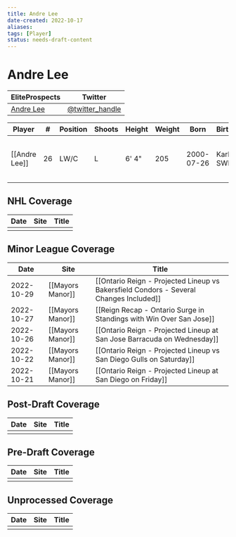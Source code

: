 ```yaml
---
title: Andre Lee
date-created: 2022-10-17
aliases: 
tags: [Player]
status: needs-draft-content
---
```


# Andre Lee

| EliteProspects | Twitter                                 |
| ----------------------- | --------------------------------------- |
| [Andre Lee](https://www.eliteprospects.com/player/350001/andre-lee)           | [@twitter_handle](https://twitter.com/) | 

| Player        | \#  | Position | Shoots | Height | Weight | Born       | Birthplace    | Draft                        |
| ------------- | --- | -------- | ------ | ------ | ------ | ---------- | ------------- | ---------------------------- |
| [[Andre Lee]] | 26  | LW/C     | L      | 6' 4"  | 205    | 2000-07-26 | Karlstad, SWE | LAK 7th Rd 2019, 188 overall | 



## NHL  Coverage
| Date | Site | Title |
| ---- | ---- | ----- |
|      |      |       |



## Minor League Coverage
| Date       | Site             | Title                                                                                  |
| ---------- | ---------------- | -------------------------------------------------------------------------------------- |
| 2022-10-29 | [[Mayors Manor]] | [[Ontario Reign - Projected Lineup vs Bakersfield Condors - Several Changes Included]] |
| 2022-10-27 | [[Mayors Manor]] | [[Reign Recap - Ontario Surge in Standings with Win Over San Jose]]                    |
| 2022-10-26 | [[Mayors Manor]] | [[Ontario Reign - Projected Lineup at San Jose Barracuda on Wednesday]]                |
| 2022-10-22 | [[Mayors Manor]] | [[Ontario Reign - Projected Lineup vs San Diego Gulls on Saturday]]                    |
| 2022-10-21 | [[Mayors Manor]] | [[Ontario Reign - Projected Lineup at San Diego on Friday]]                            |



## Post-Draft Coverage
| Date | Site | Title |
| ---- | ---- | ----- |
|      |      |       |



## Pre-Draft Coverage
| Date | Site | Title |
| ---- | ---- | ----- |
|      |      |       |


## Unprocessed Coverage
| Date | Site | Title |
| ---- | ---- | ----- |
|      |      |       |
